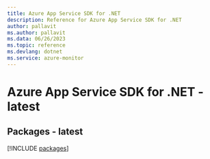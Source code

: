 ```yaml
---
title: Azure App Service SDK for .NET
description: Reference for Azure App Service SDK for .NET
author: pallavit
ms.author: pallavit
ms.data: 06/26/2023
ms.topic: reference
ms.devlang: dotnet
ms.service: azure-monitor
---
```

# Azure App Service SDK for .NET - latest
## Packages - latest
[!INCLUDE [packages](app-service-index.md)]
